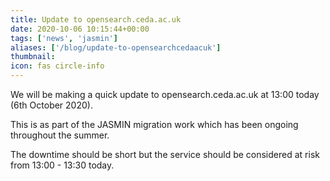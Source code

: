 ```yaml
---
title: Update to opensearch.ceda.ac.uk
date: 2020-10-06 10:15:44+00:00
tags: ['news', 'jasmin']
aliases: ['/blog/update-to-opensearchcedaacuk']
thumbnail: 
icon: fas circle-info
---
```


We will be making a quick update to opensearch.ceda.ac.uk at 13:00 today (6th October 2020).


This is as part of the JASMIN migration work which has been ongoing throughout the summer.


The downtime should be short but the service should be considered at risk from 13:00 - 13:30 today.


